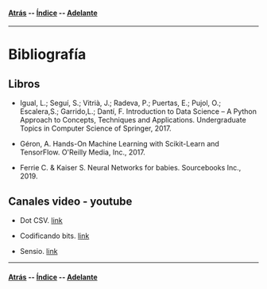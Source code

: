#### [Atrás](conclusiones.md) -- [Índice](index.md) -- [Adelante](contacto.md)
***

# Bibliografía

## Libros

- Igual, L.; Seguí, S.; Vitrià, J.; Radeva, P.; Puertas, E.; Pujol, O.; Escalera,S.; Garrido,L.; Dantí, F. Introduction to Data Science – A Python Approach to Concepts, Techniques and Applications. Undergraduate Topics in Computer Science of Springer, 2017.

- Géron, A. Hands-On Machine Learning with Scikit-Learn and TensorFlow. O'Reilly Media, Inc., 2017.

- Ferrie C. & Kaiser S. Neural Networks for babies. Sourcebooks Inc., 2019.

## Canales video - youtube

- Dot CSV. [link](https://www.youtube.com/c/DotCSV)

- Codificando bits. [link](https://www.youtube.com/c/codificandobits)

- Sensio. [link](https://www.youtube.com/c/sensio-ia)


***
#### [Atrás](conclusiones.md) -- [Índice](index.md) -- [Adelante](contacto.md)
